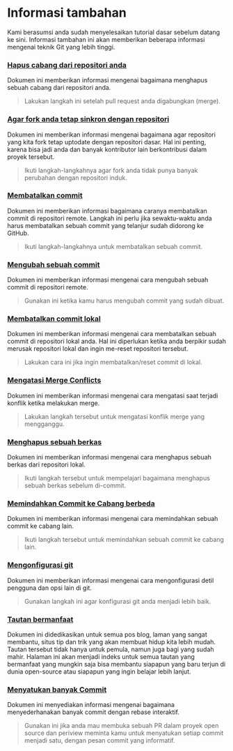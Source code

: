 # Informasi tambahan

Kami berasumsi anda sudah menyelesaikan tutorial dasar sebelum datang ke sini. Informasi tambahan ini akan memberikan beberapa informasi mengenai teknik Git yang lebih tinggi.

### [Hapus cabang dari repositori anda](removing-branch-from-your-repository.md)
Dokumen ini memberikan informasi mengenai bagaimana menghapus sebuah cabang dari repositori anda.
> Lakukan langkah ini setelah pull request anda digabungkan (merge).

### [Agar fork anda tetap sinkron dengan repositori](keeping-your-fork-synced-with-this-repository.md)
Dokumen ini memberikan informasi mengenai bagaimana agar repositori yang kita fork tetap uptodate dengan repositori dasar. Hal ini penting, karena bisa jadi anda dan banyak kontributor lain berkontribusi dalam proyek tersebut.
> Ikuti langkah-langkahnya agar fork anda tidak punya banyak perubahan dengan repositori induk.

### [Membatalkan commit](reverting-a-commit.md)
Dokumen ini memberikan informasi bagaimana caranya membatalkan commit di repositori remote. Langkah ini perlu jika sewaktu-waktu anda harus membatalkan sebuah commit yang telanjur sudah didorong ke GitHub.
> Ikuti langkah-langkahnya untuk membatalkan sebuah commit.

### [Mengubah sebuah commit](amending-a-commit.md)
Dokumen ini memberikan informasi mengenai cara mengubah sebuah commit di repositori remote.
> Gunakan ini ketika kamu harus mengubah commit yang sudah dibuat.

### [Membatalkan commit lokal](undoing-a-commit.md)
Dokumen ini memberikan informasi mengenai cara membatalkan sebuah commit di repositori lokal anda. Hal ini diperlukan ketika anda berpikir sudah merusak repositori lokal dan ingin me-reset repositori tersebut.
> Lakukan cara ini jika ingin membatalkan/reset commit di lokal.

### [Mengatasi Merge Conflicts](resolving-merge-conflicts.md)
Dokumen ini memberikan informasi mengenai cara mengatasi saat terjadi konflik ketika melakukan merge.
> Lakukan langkah tersebut untuk mengatasi konflik merge yang mengganggu.

### [Menghapus sebuah berkas](removing-a-file.md)
Dokumen ini memberikan informasi mengenai cara menghapus sebuah berkas dari repositori lokal.
> Ikuti langkah tersebut untuk mempelajari bagaimana menghapus sebuah berkas sebelum di-commit.

### [Memindahkan Commit ke Cabang berbeda](moving-a-commit-to-a-different-branch.md)
Dokumen ini memberikan informasi mengenai cara memindahkan sebuah commit ke cabang lain.
> Ikuti langkah tersebut untuk memindahkan sebuah commit ke cabang lain.

### [Mengonfigurasi git](configuring-git.md)
Dokumen ini memberikan informasi mengenai cara mengonfigurasi detil pengguna dan opsi lain di git.
> Gunakan langkah ini agar konfigurasi git anda menjadi lebih baik.

### [Tautan bermanfaat](Useful-links-for-further-learning.id.md)
Dokumen ini didedikasikan untuk semua pos blog, laman yang sangat membantu, situs tip dan trik yang akan membuat hidup kita lebih mudah. Tautan tersebut tidak hanya untuk pemula, namun juga bagi yang sudah mahir. Halaman ini akan menjadi indeks untuk semua tautan yang bermanfaat yang mungkin saja bisa membantu siapapun yang baru terjun di dunia open-source atau siapapun yang ingin belajar lebih lanjut.

### [Menyatukan banyak Commit](squashing-commits.md)
Dokumen ini menyediakan informasi mengenai bagaimana menyederhanakan banyak commit dengan rebase interaktif.
> Gunakan ini jika anda mau membuka sebuah PR dalam proyek open source dan periview meminta kamu untuk menyatukan setiap commit menjadi satu, dengan pesan commit yang informatif.
